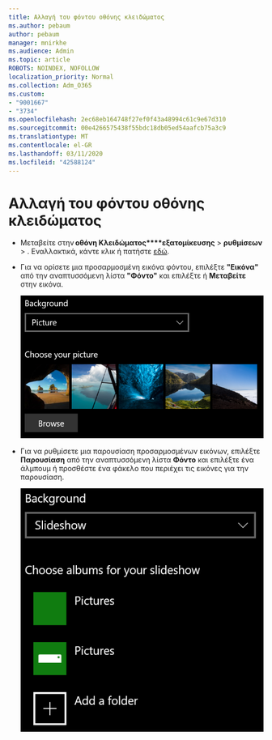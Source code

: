 ```yaml
---
title: Αλλαγή του φόντου οθόνης κλειδώματος
ms.author: pebaum
author: pebaum
manager: mnirkhe
ms.audience: Admin
ms.topic: article
ROBOTS: NOINDEX, NOFOLLOW
localization_priority: Normal
ms.collection: Adm_O365
ms.custom:
- "9001667"
- "3734"
ms.openlocfilehash: 2ec68eb164748f27ef0f43a48994c61c9e67d310
ms.sourcegitcommit: 00e4266575438f55bdc18db05ed54aafcb75a3c9
ms.translationtype: MT
ms.contentlocale: el-GR
ms.lasthandoff: 03/11/2020
ms.locfileid: "42588124"
---
```

# <a name="change-your-lock-screen-background"></a>Αλλαγή του φόντου οθόνης κλειδώματος

- Μεταβείτε στην **οθόνη Κλειδώματος****εξατομίκευσης** > **ρυθμίσεων** > . Εναλλακτικά, κάντε κλικ ή πατήστε [εδώ](ms-settings:lockscreen?activationSource=GetHelp).

- Για να ορίσετε μια προσαρμοσμένη εικόνα φόντου, επιλέξτε **"Εικόνα"** από την αναπτυσσόμενη λίστα **"Φόντο"** και επιλέξτε ή **Μεταβείτε** στην εικόνα.

  ![Ορίστε μια προσαρμοσμένη εικόνα φόντου.](media/set-custom-background-pic.png)

- Για να ρυθμίσετε μια παρουσίαση προσαρμοσμένων εικόνων, επιλέξτε **Παρουσίαση** από την αναπτυσσόμενη λίστα **Φόντο** και επιλέξτε ένα άλμπουμ ή προσθέστε ένα φάκελο που περιέχει τις εικόνες για την παρουσίαση.

  ![Ρύθμιση παρουσίασης προσαρμοσμένων εικόνων.](media/set-up-slideshow-background.png)
